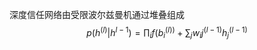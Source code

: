深度信任网络由受限波尔兹曼机通过堆叠组成
$$
p(h^{(l)}|h^{l-1}) = \prod_i f(b_i^{(l))}+\sum_j w_ij^{(l-1)}h_j^{(l-1)}
$$
